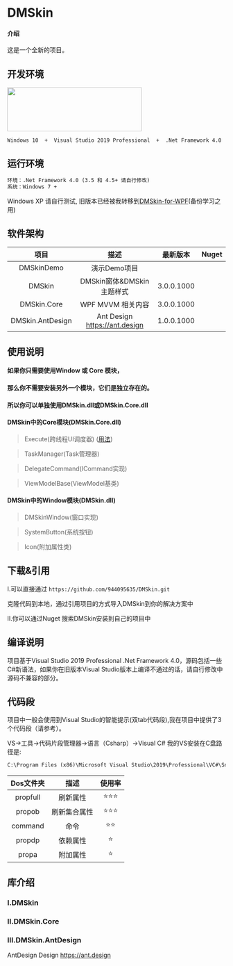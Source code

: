 # DMSkin

#### 介绍
这是一个全新的项目。

## 开发环境

<img src="https://raw.githubusercontent.com/944095635/DMSkin/master/Docs/Image/VS.png" width="310" height="101" align="center">

````xml
Windows 10  +  Visual Studio 2019 Professional  +  .Net Framework 4.0
````

## 运行环境
````xml
环境：.Net Framework 4.0 (3.5 和 4.5+ 请自行修改)
系统：Windows 7 +
````

Windows XP 请自行测试,
旧版本已经被我转移到[DMSkin-for-WPF](https://github.com/944095635/DMSkin-for-WPF)(备份学习之用)

## 软件架构

| 项目               |   描述                         | 最新版本            | Nuget |
| :----:            |   :----:                       |   :----:       |:----:  | 
| DMSkinDemo        | 演示Demo项目                    |                |        |  
| DMSkin            | DMSkin窗体&DMSkin主题样式        | 3.0.0.1000     |        |
| DMSkin.Core       | WPF MVVM 相关内容               | 3.0.0.1000     |        |
| DMSkin.AntDesign  | Ant Design https://ant.design  | 1.0.0.1000     |        |


## 使用说明
#### 如果你只需要使用Window 或 Core 模块，
#### 那么你不需要安装另外一个模块，它们是独立存在的。
#### 所以你可以单独使用DMSkin.dll或DMSkin.Core.dll

#### DMSkin中的Core模块(DMSkin.Core.dll)
> Execute(跨线程UI调度器) ([用法](https://github.com/944095635/DMSkin/wiki/%E8%B7%A8%E7%BA%BF%E7%A8%8BUI%E8%B0%83%E5%BA%A6%E5%99%A8))

> TaskManager(Task管理器)

> DelegateCommand(ICommand实现)

> ViewModelBase(ViewModel基类)

#### DMSkin中的Window模块(DMSkin.dll)
> DMSkinWindow(窗口实现)

> SystemButton(系统按钮)

> Icon(附加属性类)


## 下载&引用
Ⅰ.可以直接通过   `https://github.com/944095635/DMSkin.git`

克隆代码到本地，通过引用项目的方式导入DMSkin到你的解决方案中

Ⅱ.你可以通过Nuget 搜索DMSkin安装到自己的项目中


## 编译说明
项目基于Visual Studio 2019 Professional .Net Framework 4.0，源码包括一些C#新语法，如果你在旧版本Visual Studio版本上编译不通过的话，请自行修改中源码不兼容的部分。


## 代码段
项目中一般会使用到Visual Studio的智能提示(双tab代码段),我在项目中提供了3个代码段（请参考）。

VS->工具->代码片段管理器->语言（Csharp）->Visual C#
我的VS安装在C盘路径是:
````xml
C:\Program Files (x86)\Microsoft Visual Studio\2019\Professional\VC#\Snippets\2052\Visual C#
````

| Dos文件夹                | 描述   |使用率   |
| :----:              | :---:          | :---:          |
| propfull  |  刷新属性       |⭐⭐⭐|
| propob  |  刷新集合属性       |⭐⭐⭐|
| command   | 命令        |⭐⭐|
| propdp    | 依赖属性    |⭐|
| propa    | 附加属性    |⭐|


## 库介绍

### Ⅰ.DMSkin 


### Ⅱ.DMSkin.Core 


### Ⅲ.DMSkin.AntDesign 
AntDesign Design https://ant.design
